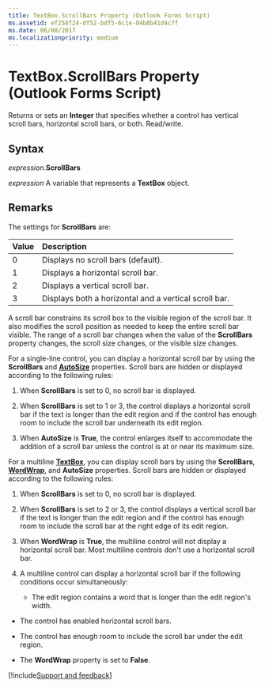 ```yaml
---
title: TextBox.ScrollBars Property (Outlook Forms Script)
ms.assetid: ef258f24-df52-bdf5-6c1e-04b8b41d4c7f
ms.date: 06/08/2017
ms.localizationpriority: medium
---
```



# TextBox.ScrollBars Property (Outlook Forms Script)

Returns or sets an **Integer** that specifies whether a control has vertical scroll bars, horizontal scroll bars, or both. Read/write.


## Syntax

_expression_.**ScrollBars**

_expression_ A variable that represents a **TextBox** object.


## Remarks

The settings for **ScrollBars** are:



|Value|Description|
|:-----|:-----|
|0|Displays no scroll bars (default).|
|1|Displays a horizontal scroll bar.|
|2|Displays a vertical scroll bar.|
|3|Displays both a horizontal and a vertical scroll bar.|

A scroll bar constrains its scroll box to the visible region of the scroll bar. It also modifies the scroll position as needed to keep the entire scroll bar visible. The range of a scroll bar changes when the value of the **ScrollBars** property changes, the scroll size changes, or the visible size changes.

For a single-line control, you can display a horizontal scroll bar by using the **ScrollBars** and **[AutoSize](Outlook.textbox.autosize.md)** properties. Scroll bars are hidden or displayed according to the following rules:


1. When **ScrollBars** is set to 0, no scroll bar is displayed.
    
2. When **ScrollBars** is set to 1 or 3, the control displays a horizontal scroll bar if the text is longer than the edit region and if the control has enough room to include the scroll bar underneath its edit region.
    
3. When **AutoSize** is **True**, the control enlarges itself to accommodate the addition of a scroll bar unless the control is at or near its maximum size.
    


For a multiline **[TextBox](Outlook.textbox.md)**, you can display scroll bars by using the **ScrollBars**, **[WordWrap](Outlook.textbox.wordwrap.md)**, and **AutoSize** properties. Scroll bars are hidden or displayed according to the following rules:


1. When **ScrollBars** is set to 0, no scroll bar is displayed.
    
2. When **ScrollBars** is set to 2 or 3, the control displays a vertical scroll bar if the text is longer than the edit region and if the control has enough room to include the scroll bar at the right edge of its edit region.
    
3. When **WordWrap** is **True**, the multiline control will not display a horizontal scroll bar. Most multiline controls don't use a horizontal scroll bar.
    
4. A multiline control can display a horizontal scroll bar if the following conditions occur simultaneously:
    
      - The edit region contains a word that is longer than the edit region's width.
    
  - The control has enabled horizontal scroll bars.
    
  - The control has enough room to include the scroll bar under the edit region.
    
  - The **WordWrap** property is set to **False**.

[!include[Support and feedback](~/includes/feedback-boilerplate.md)]